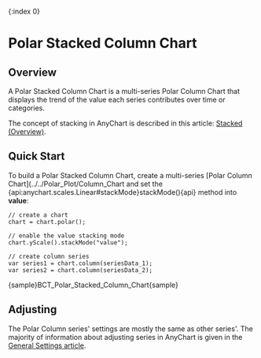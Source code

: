 {:index 0}
# Polar Stacked Column Chart

## Overview

A Polar Stacked Column Chart is a multi-series Polar Column Chart that displays the trend of the value each series contributes over time or categories.

The concept of stacking in AnyChart is described in this article: [Stacked (Overview)](../Overview).

## Quick Start

To build a Polar Stacked Column Chart, create a multi-series [Polar Column Chart](../../Polar_Plot/Column_Chart and set the {api:anychart.scales.Linear#stackMode}stackMode(){api} method into **value**:

```
// create a chart
chart = chart.polar();

// enable the value stacking mode
chart.yScale().stackMode("value");

// create column series
var series1 = chart.column(seriesData_1);
var series2 = chart.column(seriesData_2);
```

{sample}BCT\_Polar\_Stacked\_Column\_Chart{sample}

## Adjusting

The Polar Column series' settings are mostly the same as other series'. The majority of information about adjusting series in AnyChart is given in the [General Settings article](../../General_Settings).